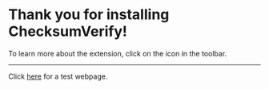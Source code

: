 # Thank you for installing ChecksumVerify!
To learn more about the extension, click on the icon in the toolbar.
<hr>
Click <a href="test-page.html">here</a> for a test webpage.
